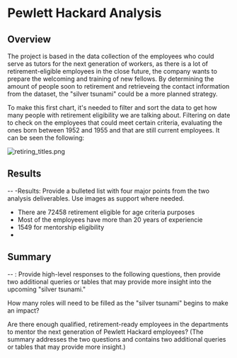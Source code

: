 # Pewlett Hackard Analysis
## Overview
The project is based in the data collection of the employees who could serve as tutors for the next generation of workers, as there is a lot of retirement-eligible employees in the close future, the company wants to prepare the welcoming and training of new fellows. By determining the amount of people soon to retirement and retrieveing the contact information from the dataset, the "silver tsunami" could be a more planned strategy.

To make this first chart, it's needed to filter and sort the data to get how many people with retirement eligibility we are talking about. Filtering on date to check on the employees that could meet certain criteria, evaluating the ones born between 1952 and 1955 and that are still current employees. It can be seen the following: 

![retiring_titles.png](Resources/retiring_titles.png)


## Results
--
-Results: Provide a bulleted list with four major points from the two analysis deliverables. Use images as support where needed.

- There are 72458 retirement eligible for age criteria purposes 
- Most of the employees have more than 20 years of experiencie 
- 1549 for mentorship eligibility
- 

## Summary
--
: Provide high-level responses to the following questions, then provide two additional queries or tables that may provide more insight into the upcoming "silver tsunami."
  
  How many roles will need to be filled as the "silver tsunami" begins to make an impact?
  
  Are there enough qualified, retirement-ready employees in the departments to mentor the next generation of Pewlett Hackard employees?
  (The summary addresses the two questions and contains two additional queries or tables that may provide more insight.)
  
  
